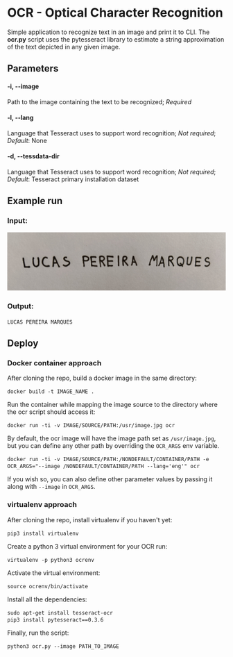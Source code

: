 # OCR - Optical Character Recognition

Simple application to recognize text in an image and print it to CLI. 
The **ocr.py** script uses the pytesseract library to estimate a string approximation of the text depicted in any given image.

## Parameters
#### -i, --image
Path to the image containing the text to be recognized;
*Required* 

#### -l, --lang
Language that Tesseract uses to support word recognition;
*Not required*;
*Default*: None

#### -d, --tessdata-dir
Language that Tesseract uses to support word recognition;
*Not required*;
*Default*: Tesseract primary installation dataset

## Example run
### Input:
![](input_example/my_name.jpg)

### Output:
`LUCAS PEREIRA MARQUES`

## Deploy

### Docker container approach

After cloning the repo, build a docker image in the same directory:
```
docker build -t IMAGE_NAME .
```

Run the container while mapping the image source to the directory where the ocr script should access it:
```
docker run -ti -v IMAGE/SOURCE/PATH:/usr/image.jpg ocr
```

By default, the ocr image will have the image path set as `/usr/image.jpg`, but you can define any other path by overriding the `OCR_ARGS` env variable.
```
docker run -ti -v IMAGE/SOURCE/PATH:/NONDEFAULT/CONTAINER/PATH -e OCR_ARGS="--image /NONDEFAULT/CONTAINER/PATH --lang='eng'" ocr
```
If you wish so, you can also define other parameter values by passing it along with `--image` in `OCR_ARGS`.

### virtualenv approach

After cloning the repo, install virtualenv if you haven't yet:
```
pip3 install virtualenv
```

Create a python 3 virtual environment for your OCR run:
```
virtualenv -p python3 ocrenv
```

Activate the virtual environment:
```
source ocrenv/bin/activate
```

Install all the dependencies:

```
sudo apt-get install tesseract-ocr
pip3 install pytesseract==0.3.6
```

Finally, run the script:
```
python3 ocr.py --image PATH_TO_IMAGE
```

